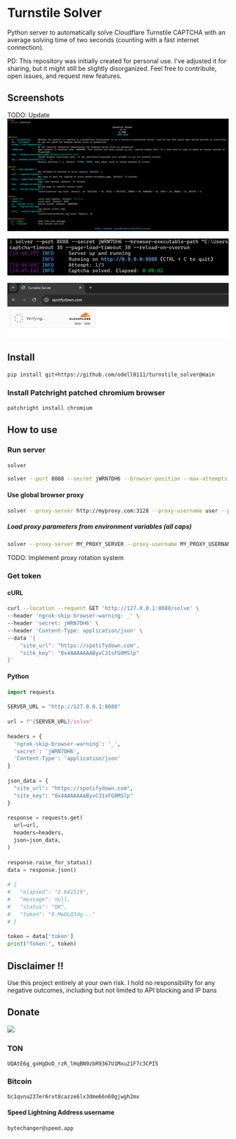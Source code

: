 # Turnstile Solver

Python server to automatically solve Cloudflare Turnstile CAPTCHA with an average solving time of two seconds (counting with a fast internet connection).

PD: This repository was initially created for personal use. I've adjusted it for sharing, but it might still be slightly disorganized. Feel free to contribute, open issues, and request new features.

## Screenshots

TODO: Update
![Help Menu](images/help_menu.png)

![Server Console](images/server_console.png)

![Browser](images/browser.png)

## Install
```bash
pip install git+https://github.com/odell0111/turnstile_solver@main
```
### Install Patchright patched chromium browser
```bash
patchright install chromium
```

## How to use

### Run server
```bash
solver
```

```bash
solver --port 8088 --secret jWRN7DH6 --browser-position --max-attempts 3  --captcha-timeout 30 --page-load-timeout 30 --reload-on-overrun
```
#### Use global browser proxy
```bash
solver --proxy-server http://myproxy.com:3128 --proxy-username user --proxy-password pass
```
##### Load proxy parameters from environment variables (all caps)
```bash
solver --proxy-server MY_PROXY_SERVER --proxy-username MY_PROXY_USERNAME --proxy-password MY_PROXY_PASSWORD
```

TODO: Implement proxy rotation system

### Get token

#### cURL
```bash
curl --location --request GET 'http://127.0.0.1:8088/solve' \
--header 'ngrok-skip-browser-warning: _' \
--header 'secret: jWRN7DH6' \
--header 'Content-Type: application/json' \
--data '{
    "site_url": "https://spotifydown.com",
    "site_key": "0x4AAAAAAAByvC31sFG0MSlp"
}'
```

#### Python
```python
import requests

SERVER_URL = "http://127.0.0.1:8088"

url = f"{SERVER_URL}/solve"

headers = {
  'ngrok-skip-browser-warning': '_',
  'secret': 'jWRN7DH6',
  'Content-Type': 'application/json'
}

json_data = {
  "site_url": "https://spotifydown.com",
  "site_key": "0x4AAAAAAAByvC31sFG0MSlp"
}

response = requests.get(
  url=url, 
  headers=headers, 
  json=json_data,
)

response.raise_for_status()
data = response.json()

# {
#   "elapsed": "2.641519",
#   "message": null,
#   "status": "OK",
#   "token": "0.MwOLQ3dg..."
# }

token = data['token']
print("Token:", token)

```

## Disclaimer ‼️ 
Use this project entirely at your own risk. I hold no responsibility for any negative outcomes, including but not limited to API blocking and IP bans

## Donate

[//]: # ([![Donate]&#40;https://app.oxapay.com/media/btn/light-btn.png&#41;]&#40;https://oxapay.com/donate/42319117&#41;)

<a href="https://oxapay.com/donate/42319117" target="_blank"> <img src="https://app.oxapay.com/media/btn/light-btn.png" style="width: 200px"> </a>

### TON
```
UQAtE6g_gxHgDoD_rzR_lHqBN9zbR9367U1Mxu21F7c3CPI5
```
### Bitcoin
```
bc1qvnu237er6rxt8cazze6lx3dme66n60gjwgh2mx
```
#### Speed Lightning Address username
```
bytechanger@speed.app
```